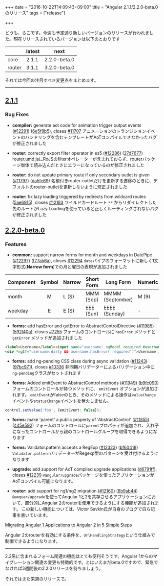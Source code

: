 +++
date = "2016-10-22T14:09:43+09:00"
title = "Angular 2.1.1/2.2.0-beta.0のリリース"
tags = ["release"]

+++

<!--more-->

どうも、らこです。今週も予定通り新しいバージョンのリリースが行われました。現在リリースされているバージョンは以下のとおりです

|    | latest | next |
|----|-------|----|
|core| 2.1.1 | 2.2.0-beta.0 |
|router | 3.1.1 | 3.2.0-beta.0|

それでは今回の注目すべき変更点をまとめます。

----

## [2.1.1](https://github.com/angular/angular/blob/master/CHANGELOG.md#211-2016-10-20)

### Bug Fixes

* **compiler:** generate aot code for animation trigger output events ([#12291](https://github.com/angular/angular/issues/12291)) ([6e5f8b5](https://github.com/angular/angular/commit/6e5f8b5)), closes [#11707](https://github.com/angular/angular/issues/11707)
アニメーションのトランジションイベントのハンドリングを含むテンプレートがAoTコンパイルできなかったバグが修正されました

* **router:** correctly export filter operator in es5 ([#12286](https://github.com/angular/angular/issues/12286)) ([27d7677](https://github.com/angular/angular/commit/27d7677))
router.umd.jsにRxJSのfilterオペレーターが含まれておらず、routerパッケージ単体で読み込んだときにエラーになっているのが修正されました

* **router:** do not update primary route if only secondary outlet is given ([#11797](https://github.com/angular/angular/issues/11797)) ([da5fc69](https://github.com/angular/angular/commit/da5fc69))
名前付きrouter-outletだけを更新する遷移のときに、デフォルトのrouter-outletを更新しないように修正されました

* **router:** fix lazy loading triggered by redirects from wildcard routes ([5ae6915](https://github.com/angular/angular/commit/5ae6915)), closes [#12183](https://github.com/angular/angular/issues/12183)
ワイルドカードルート `**` からリダイレクトした先のルートがLazy Loadingを使っていると正しくルーティングされないバグが修正されました

## [2.2.0-beta.0](https://github.com/angular/angular/blob/master/CHANGELOG.md#220-beta0-2016-10-20)

### Features

* **common:** support narrow forms for month and weekdays in DatePipe ([#12297](https://github.com/angular/angular/issues/12297)) ([f77ab6a](https://github.com/angular/angular/commit/f77ab6a)), closes [#12294](https://github.com/angular/angular/issues/12294)
`date`パイプのフォーマットに新しく1文字形式(**Narrow form**)での月と曜日の表現が追加されました

| Component | Symbol | Narrow | Short Form   | Long Form         | Numeric   | 2-digit   |
|-----------|:------:|--------|--------------|-------------------|-----------|-----------|
| month     |   M    | L (S)  | MMM (Sep)    | MMMM (September)  | M (9)     | MM (09)   |
| weekday   |   E    | E (S)  | EEE (Sun)    | EEEE (Sunday)     | -         | -         |

* **forms:** add hasError and getError to AbstractControlDirective ([#11985](https://github.com/angular/angular/issues/11985)) ([592f40a](https://github.com/angular/angular/commit/592f40a)), closes [#7255](https://github.com/angular/angular/issues/7255)
フォームのコントロールに `hasError` メソッドと `getError` メソッドが追加されました

```html
<label>Username</label><input name="username" ngModel required #username="ngModel">
<div *ngIf="username.dirty && username.hasError('required')">Username is required</div>
```

* **forms:** add ng-pending CSS class during async validation ([#11243](https://github.com/angular/angular/issues/11243)) ([97bc971](https://github.com/angular/angular/commit/97bc971)), closes [#10336](https://github.com/angular/angular/issues/10336)
非同期バリデーターによるバリデーション中に`ng-pending`クラスがセットされます

* **forms:** Added emitEvent to AbstractControl methods ([#11949](https://github.com/angular/angular/issues/11949)) ([b9fc090](https://github.com/angular/angular/commit/b9fc090))
フォームのコントロールが持つメソッドに、 `emitEvent` オプションが追加されます。
`emitEvent`がfalseのとき、そのメソッドによる操作は`valueChange`イベントや`statusChange`イベントを発火しません。

```ts
control.setValue('foo', {emitEvent: false});
```

* **forms:** make 'parent' a public property of 'AbstractControl' ([#11855](https://github.com/angular/angular/issues/11855)) ([445e592](https://github.com/angular/angular/commit/445e592))
フォームのコントロールに`parent`プロパティが追加され、入れ子になったコントロールから親のコントロールグループを取得できるようになります

* **forms:** Validator.pattern accepts a RegExp ([#12323](https://github.com/angular/angular/issues/12323)) ([bf60418](https://github.com/angular/angular/commit/bf60418))
`Validator.pattern`バリデーターがRegexp型のパターンを受け付けるようになります

* **upgrade:** add support for AoT compiled upgrade applications ([d6791ff](https://github.com/angular/angular/commit/d6791ff)), closes [#12239](https://github.com/angular/angular/issues/12239)
`@angular/upgrade`パッケージを使ったアプリケーションがAoTコンパイル可能になります。

* **router:** add support for ng1/ng2 migration ([#12160](https://github.com/angular/angular/issues/12160)) ([8b9ab44](https://github.com/angular/angular/commit/8b9ab44))
`@anguar/upgrade`を使ってAngular 1と2を共存させるアプリケーションにおいて、部分的にAngular 2のrouterを使用できるようにする機能が追加されます。
この新しい機能については、Victor Savkin氏が自身のブログで自ら記事を書いています。

[Migrating Angular 1 Applications to Angular 2 in 5 Simple Steps](https://vsavkin.com/migrating-angular-1-applications-to-angular-2-in-5-simple-steps-40621800a25b#.tucitwyc7)

Angular 2のrouterを有効にする条件を、`UrlHandlingStrategy`という仕組みで制御できるようになります。

----

2.2系に含まれるフォーム関連の機能はとても便利そうです。Angular 1からのマイグレーション関連の変更も特徴的です。とはいえまだbeta.0ですので、緊急でなければ3週間後の2.2.0リリースを待ちましょう。

それではまた来週のリリースで。
